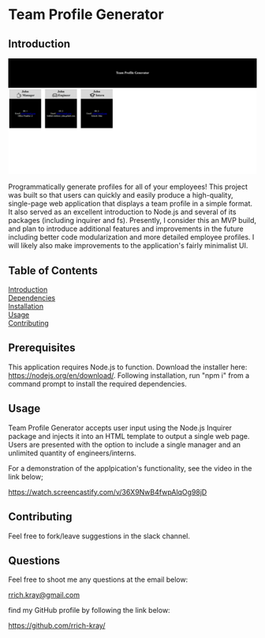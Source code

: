 # Team Profile Generator

## Introduction

![main screenshot](./assets/images/screen1.png)

Programmatically generate profiles for all of your employees! This project was built so that users can quickly and easily produce a high-quality, single-page web application that displays a team profile in a simple format. It also served as an excellent introduction to Node.js and several of its packages (including inquirer and fs). Presently, I consider this an MVP build, and plan to introduce additional features and improvements in the future including better code modularization and more detailed employee profiles. I will likely also make improvements to the application's fairly minimalist UI.

## Table of Contents

[Introduction](#introduction)  
[Dependencies](#dependencies)  
[Installation](#Installation)  
[Usage](#usage)  
[Contributing](#contributing)

## Prerequisites

This application requires Node.js to function. Download the installer here: https://nodejs.org/en/download/. Following installation, run "npm i" from a command prompt to install the required dependencies.

## Usage

Team Profile Generator accepts user input using the Node.js Inquirer package and injects it into an HTML template to output a single web page. Users are presented with the option to include a single manager and an unlimited quantity of engineers/interns.

For a demonstration of the applpication's functionality, see the video in the link below;

https://watch.screencastify.com/v/36X9NwB4fwpAlqOg98jD

## Contributing

Feel free to fork/leave suggestions in the slack channel.

## Questions

Feel free to shoot me any questions at the email below:

rrich.kray@gmail.com

find my GitHub profile by following the link below:

https://github.com/rrich-kray/
